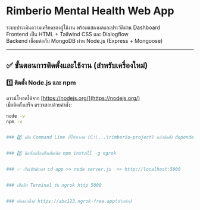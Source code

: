# Rimberio Mental Health Web App

ระบบประเมินความเครียดของผู้ใช้งาน พร้อมแสดงผลและประวัติผ่าน Dashboard  
Frontend เป็น HTML + Tailwind CSS และ Dialogflow  
Backend เชื่อมต่อกับ MongoDB ผ่าน Node.js (Express + Mongoose)

---

## ✅ ขั้นตอนการติดตั้งและใช้งาน (สำหรับเครื่องใหม่)

### 1️⃣ ติดตั้ง Node.js และ npm
ดาวน์โหลดได้จาก [https://nodejs.org/](https://nodejs.org/)  
เมื่อติดตั้งเสร็จ ตรวจสอบด้วยคำสั่ง:

```bash
node -v
npm -v


### 2️⃣ เปิด Command Line ที่โปรเจกต์ (C:\...\rimberio-project) แล้วติดตั้ง dependencies หลัก: npm install express mongoose cors body-parser uuid bcrypt dotenv


### 3️⃣ ติดตั้งเครื่องมือเพิ่มเติม npm install -g ngrok


### ✅ เริ่มเซิร์ฟเวอร์ cd app >> node server.js  >> http://localhost:5000


### เปิดอีก Terminal รัน ngrok http 5000


### คัดลอกลิ้งค์ https://abc123.ngrok-free.app(ตัวอย่าง)


